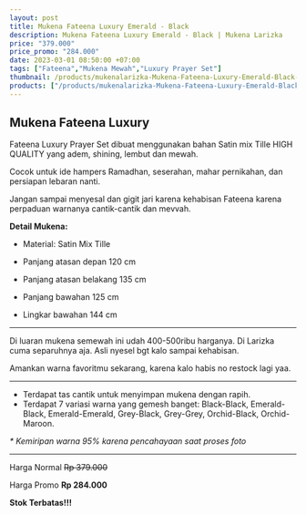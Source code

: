 ```yaml
---
layout: post
title: Mukena Fateena Luxury Emerald - Black
description: Mukena Fateena Luxury Emerald - Black | Mukena Larizka
price: "379.000"
price_promo: "284.000"
date: 2023-03-01 08:50:00 +07:00
tags: ["Fateena","Mukena Mewah","Luxury Prayer Set"]
thumbnail: /products/mukenalarizka-Mukena-Fateena-Luxury-Emerald-Black-1.JPG
products: ["/products/mukenalarizka-Mukena-Fateena-Luxury-Emerald-Black-1.JPG","/products/mukenalarizka-Mukena-Fateena-Luxury-Emerald-Black-2.JPG","/products/mukenalarizka-Mukena-Fateena-Luxury-Emerald-Black-3.JPG"]
---
```


## Mukena Fateena Luxury ##

Fateena Luxury Prayer Set dibuat menggunakan bahan Satin mix Tille HIGH QUALITY yang adem, shining, lembut dan mewah.

Cocok untuk ide hampers Ramadhan, seserahan, mahar pernikahan, dan persiapan lebaran nanti.

Jangan sampai menyesal dan gigit jari karena kehabisan Fateena karena perpaduan warnanya cantik-cantik dan mevvah.

**Detail Mukena:**

* Material: Satin Mix Tille

* Panjang atasan depan 120 cm

* Panjang atasan belakang 135 cm

* Panjang bawahan 125 cm

* Lingkar bawahan 144 cm

---

Di luaran mukena semewah ini udah 400-500ribu harganya. Di Larizka cuma separuhnya aja. Asli nyesel bgt kalo sampai kehabisan.

Amankan warna favoritmu sekarang, karena kalo habis no restock lagi yaa.

---

* Terdapat tas cantik untuk menyimpan mukena dengan rapih.
* Terdapat 7 variasi warna yang gemesh banget: Black-Black, Emerald-Black, Emerald-Emerald, Grey-Black, Grey-Grey, Orchid-Black, Orchid-Maroon.

_* Kemiripan warna 95% karena pencahayaan saat proses foto_

---

Harga Normal ~~Rp 379.000~~

Harga Promo **Rp 284.000**

**Stok Terbatas!!!**
